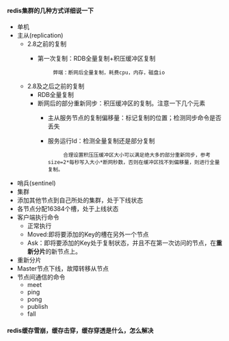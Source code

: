 #### redis集群的几种方式详细说一下
* 单机
* 主从(replication)
  * 2.8之前的复制
     * 第一次复制：RDB全量复制+积压缓冲区复制
       
                弊端：断网后全量复制，耗费cpu，内存，磁盘io 
  * 2.8及之后之前的复制 
     *  RDB全量复制
     *  断网后的部分重新同步：积压缓冲区的复制。注意一下几个元素
         * 主从服务节点的复制偏移量：标记复制的位置；检测同步命令是否丢失
         * 服务运行Id：检测全量复制还是部分复制
                    
                    合理设置积压压缓冲区大小可以满足绝大多的部分重新同步，参考size=2*每秒写入大小*断网秒数，否则在缓冲区找不到偏移量，则进行全量复制。
* 哨兵(sentinel)
* 集群
 * 添加其他节点到自己所处的集群，处于下线状态
 * 各节点分配16384个槽，处于上线状态
 * 客户端执行命令
     * 正常执行 
     * Moved:即将要添加的Key的槽在另外一个节点
     * Ask：即将要添加的Key处于复制状态，并且不在第一次访问的节点，在**重新分片**的新节点上。
 *  重新分片
 *  Master节点下线，故障转移从节点
 *  节点间通信的命令
     *  meet
     *  ping
     *  pong
     *  publish
     *  fall
    
#### redis缓存雪崩，缓存击穿，缓存穿透是什么，怎么解决